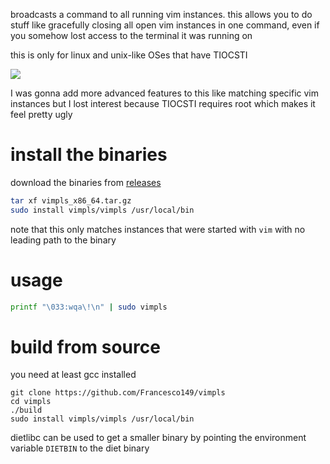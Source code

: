 broadcasts a command to all running vim instances. this allows you to do
stuff like gracefully closing all open vim instances in one command,
even if you somehow lost access to the terminal it was running on

this is only for linux and unix-like OSes that have TIOCSTI

![](https://i.imgur.com/QpUZLs1.gif)

I was gonna add more advanced features to this like matching specific
vim instances but I lost interest because TIOCSTI requires root which makes
it feel pretty ugly

# install the binaries

download the binaries from [releases](https://github.com/Francesco149/vimpls/releases)

```sh
tar xf vimpls_x86_64.tar.gz
sudo install vimpls/vimpls /usr/local/bin
```

note that this only matches instances that were started with ```vim```
with no leading path to the binary

# usage
```sh
printf "\033:wqa\!\n" | sudo vimpls
```

# build from source

you need at least gcc installed

```
git clone https://github.com/Francesco149/vimpls
cd vimpls
./build
sudo install vimpls/vimpls /usr/local/bin
```

dietlibc can be used to get a smaller binary by pointing the environment
variable ```DIETBIN``` to the diet binary
